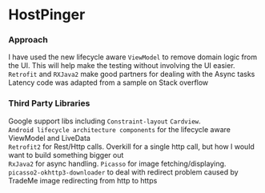 # HostPinger

### Approach
I have used the new lifecycle aware `ViewModel` to remove domain logic from the UI. This will help make the testing without involving the UI easier.<br>
`Retrofit` and `RXJava2` make good partners for dealing with the Async tasks<br>
Latency code was adapted from a sample on Stack overflow <br>


### Third Party Libraries
Google support libs including `Constraint-layout` `Cardview`.<br>
`Android lifecycle architecture components` for the lifecycle aware ViewModel and LiveData<br>
`Retrofit2` for Rest/Http calls. Overkill for a single http call, but how I would want to build something bigger out <br>
`RxJava2` for async handling.
`Picasso` for image fetching/displaying. <br>
`picasso2-okhttp3-downloader` to deal with redirect problem caused by TradeMe image redirecting from http to https


